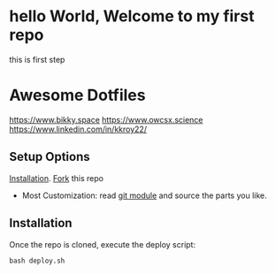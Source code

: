 hello World, Welcome to my first repo
=============
this is first step 

# Awesome Dotfiles

https://www.bikky.space
https://www.owcsx.science
https://www.linkedin.com/in/kkroy22/

## Setup Options

[Installation](#installation).
[Fork]() this repo 

* Most Customization: read [git module](https://git-scm.com/book/en/v2/Git-Tools-Submodules) and source the parts you like. 

## Installation

Once the repo is cloned, execute the deploy script:
```
bash deploy.sh
```
